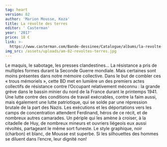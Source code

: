 ```yaml
---
tag: heart
version: 82
author: 'Marion Mousse, Koza'
title: La révolte des terres
editor: ' Casterman'
year: '2017'
price: 18 €
link: >-
  https://www.casterman.com/Bande-dessinee/Catalogue/albums/la-revolte-des-terres
img_src: /assets/uploads/am-82-revoltes-terres.jpg
---
```

Le maquis, le sabotage, les presses clandestines… La résistance
 a pris de multiples formes durant la Seconde Guerre mondiale.
 Mais certaines sont moins présentes dans notre mémoire collective.
 Dans le but de combler ces « trous mémoriels », cette
 BD met en lumière un des premiers actes collectifs de résistance
 contre l’Occupant relativement méconnu : la grande
 grève dans le bassin minier du nord de la France durant le
 printemps 1941. Une lutte contre des conditions de travail
 exécrables, contre la faim aussi, mais également une lutte patriotique,
 qui se solde par une répression brutale de la part
 des Nazis. Les exécutions et les déportations vers les camps
 de concentration attendent Ferdinand, héros de ce récit, et de nombreux autres camarades.
 Un périple qui les amène à croiser, à la citadelle de Huy, de nombreux mineurs et
 ouvriers liégeois eux aussi révoltés, partageant le même sort funeste. Le style graphique,
 noir (charbon) et blanc, de Mousse est superbe. Si les silhouettes des hommes se diluent
 dans l’encre, leur dignité non!
